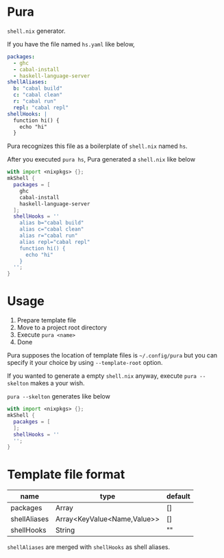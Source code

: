 # Pura
`shell.nix` generator.


If you have the file named `hs.yaml` like below,

```yaml
packages:
  - ghc
  - cabal-install
  - haskell-language-server
shellAliases:
  b: "cabal build"
  c: "cabal clean"
  r: "cabal run"
  repl: "cabal repl"
shellHooks: |
  function hi() {
    echo "hi"
  }

```

Pura recognizes this file as a boilerplate of `shell.nix` named `hs`.

After you executed `pura hs`, Pura generated a `shell.nix` like below


```nix
with import <nixpkgs> {};
mkShell {
  packages = [
    ghc
    cabal-install
    haskell-language-server
  ];
  shellHooks = ''
    alias b="cabal build"
    alias c="cabal clean"
    alias r="cabal run"
    alias repl="cabal repl"
    function hi() {
      echo "hi"
    }
  '';
}
```

# Usage
1. Prepare template file
1. Move to a project root directory
1. Execute `pura <name>`
1. Done

Pura supposes the location of template files is `~/.config/pura` but you can specify it your choice by using `--template-root` option.

If you wanted to generate a empty `shell.nix` anyway, execute `pura --skelton` makes a your wish.

`pura --skelton` generates like below

```nix
with import <nixpkgs> {};
mkShell {
  pacakges = [
  ];
  shellHooks = ''
  '';
}
```


# Template file format

| name | type | default |
| ---  | ---- | -------
| packages | Array<String> | [] |
| shellAliases | Array<KeyValue<Name,Value>> | [] |
| shellHooks | String | "" |

`shellAliases` are merged with `shellHooks` as shell aliases.
